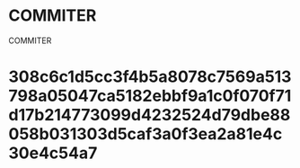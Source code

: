 # COMMITER
COMMITER






# 308c6c1d5cc3f4b5a8078c7569a513798a05047ca5182ebbf9a1c0f070f71d17b214773099d4232524d79dbe88058b031303d5caf3a0f3ea2a81e4c30e4c54a7
